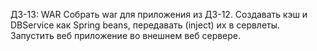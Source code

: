 ДЗ-13: WAR
Собрать war для приложения из ДЗ-12. 
Создавать кэш и DBService как Spring beans, передавать (inject) их в сервлеты. 
Запустить веб приложение во внешнем веб сервере.